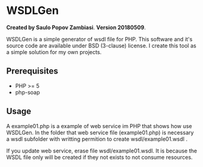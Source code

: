# WSDLGen

**Created by Saulo Popov Zambiasi**.
**Version 20180509**.

WSDLGen is a simple generator of wsdl file for PHP. This software and it's source code are available under BSD (3-clause) license. I create this tool as a simple solution for my own projects.

## Prerequisites

* PHP >= 5
* php-soap

## Usage

A example01.php is a example of web service im PHP that shows how use WSDLGen. In the folder that web service file (example01.php) is necessary a wsdl subfolder with writting permition to create wsdl/example01.wsdl .

If you update web service, erase file wsdl/example01.wsdl. It is because the WSDL file only will be created if they not exists to not consume resources.



